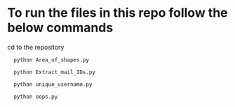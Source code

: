 # To run the files in this repo follow the below commands

cd to the repository 

      python Area_of_shapes.py
      
      python Extract_mail_IDs.py
      
      python unique_username.py
      
      python oops.py
